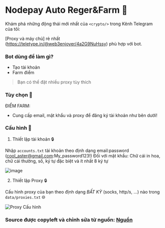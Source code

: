 # Nodepay Auto Reger&Farm 🔹

Khám phá những động thái mới nhất của `<crypto/>` trong Kênh Telegram của tôi:

[Proxy và máy chủ] rẻ nhất (https://teletype.in/@web3enjoyer/4a2G9NuHssy) phù hợp với bot.

### Bot dùng để làm gì?
- Tạo tài khoản
- Farm điểm

> Bạn có thể đặt nhiều proxy tùy thích

### Tùy chọn 📧

ĐIỂM FARM:
- Cung cấp email, mật khẩu và proxy để đăng ký tài khoản như bên dưới!

### Cấu hình 📧

1. Thiết lập tài khoản 🔒

Nhập `accounts.txt` tài khoản theo định dạng email:password (cool_aster@gmail.com:My_password123!)
Đối với mật khẩu: Chữ cái in hoa, chữ cái thường, số, ký tự đặc biệt và ít nhất 8 ký tự

![image](https://img3.teletype.in/files/63/b4/63b417ed-d9fb-4aa5-b8a4-1b96e46a57f7.png)

2. Thiết lập Proxy 🔒

Cấu hình proxy của bạn theo định dạng *BẤT KỲ* (socks, http/s, ...) nào trong `data/proxies.txt` 🌐

![Proxy Cấu hình](https://github.com/MsLolita/VeloData/assets/58307006/a2c95484-52b6-497a-b89e-73b89d953d8c)

### Source được copyleft và chỉnh sửa từ nguồn: [Nguồn](https://github.com/MsLolita/Nodepay_plus)